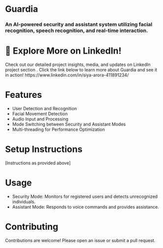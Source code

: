 <h1>Guardia</h1>
<h3>An AI-powered security and assistant system utilizing facial recognition, speech recognition, and real-time interaction.</h3>


<h1>📢 Explore More on LinkedIn!</h1>
Check out our detailed project insights, media, and updates on LinkedIn project section . Click the link below to learn more about Guardia and see it in action!
https://www.linkedin.com/in/siya-arora-411891234/

<h1>Features</h1>
<ul>
 <li>User Detection and Recognition</li>
 <li>Facial Movement Detection</li>
 <li>Audio Input and Processing</li>
 <li>Mode Switching between Security and Assistant Modes</li>
 <li>Multi-threading for Performance Optimization</li>
</ul>
<h1>Setup Instructions</h1>
[Instructions as provided above]
<h1>Usage</h1>
<ul>
<li>Security Mode: Monitors for registered users and detects unrecognized individuals.</li>
<li>Assistant Mode: Responds to voice commands and provides assistance.</li>
</ul>

<h1>Contributing</h1>
Contributions are welcome! Please open an issue or submit a pull request.


